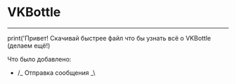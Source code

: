 # VKBottle
___________________________
   print('Привет! Скачивай быстрее файл что бы узнать всё о VKBottle (делаем ещё!)


Что было добавлено:
- /_ Отправка сообщения _\
